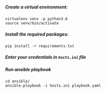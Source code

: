 ##### Create a virtual environment:
```
virtualenv venv -p python3.6
source venv/bin/activate
```

##### Install the required packages:
```
pip install -r requirements.txt
```

##### Enter your credentials in ```hosts.ini``` file

##### Run ansible playbook
```
cd ansible/
ansible-playbook -i hosts.ini playbook.yaml
```
